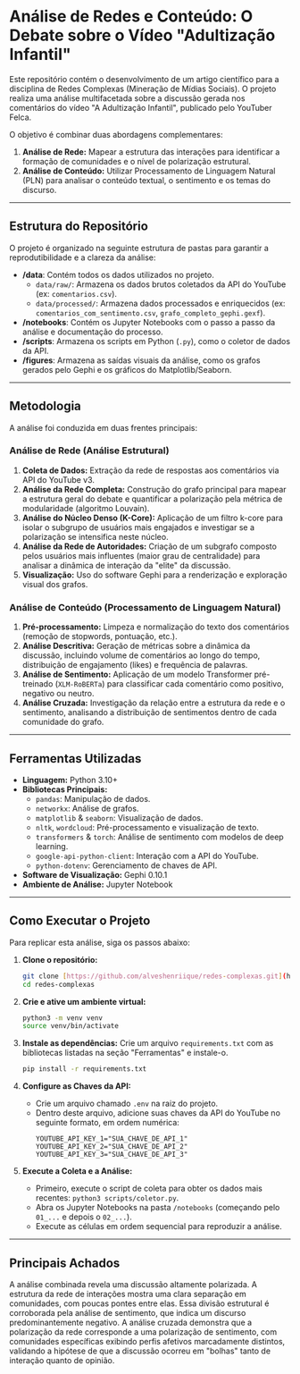 # Análise de Redes e Conteúdo: O Debate sobre o Vídeo "Adultização Infantil"

Este repositório contém o desenvolvimento de um artigo científico para a disciplina de Redes Complexas (Mineração de Mídias Sociais). O projeto realiza uma análise multifacetada sobre a discussão gerada nos comentários do vídeo "A Adultização Infantil", publicado pelo YouTuber Felca.

O objetivo é combinar duas abordagens complementares:
1.  **Análise de Rede:** Mapear a estrutura das interações para identificar a formação de comunidades e o nível de polarização estrutural.
2.  **Análise de Conteúdo:** Utilizar Processamento de Linguagem Natural (PLN) para analisar o conteúdo textual, o sentimento e os temas do discurso.

---

## Estrutura do Repositório

O projeto é organizado na seguinte estrutura de pastas para garantir a reprodutibilidade e a clareza da análise:

-   **/data**: Contém todos os dados utilizados no projeto.
    -   `data/raw/`: Armazena os dados brutos coletados da API do YouTube (ex: `comentarios.csv`).
    -   `data/processed/`: Armazena dados processados e enriquecidos (ex: `comentarios_com_sentimento.csv`, `grafo_completo_gephi.gexf`).
-   **/notebooks**: Contém os Jupyter Notebooks com o passo a passo da análise e documentação do processo.
-   **/scripts**: Armazena os scripts em Python (`.py`), como o coletor de dados da API.
-   **/figures**: Armazena as saídas visuais da análise, como os grafos gerados pelo Gephi e os gráficos do Matplotlib/Seaborn.

---

## Metodologia

A análise foi conduzida em duas frentes principais:

### Análise de Rede (Análise Estrutural)
1.  **Coleta de Dados:** Extração da rede de respostas aos comentários via API do YouTube v3.
2.  **Análise da Rede Completa:** Construção do grafo principal para mapear a estrutura geral do debate e quantificar a polarização pela métrica de modularidade (algoritmo Louvain).
3.  **Análise do Núcleo Denso (K-Core):** Aplicação de um filtro k-core para isolar o subgrupo de usuários mais engajados e investigar se a polarização se intensifica neste núcleo.
4.  **Análise da Rede de Autoridades:** Criação de um subgrafo composto pelos usuários mais influentes (maior grau de centralidade) para analisar a dinâmica de interação da "elite" da discussão.
5.  **Visualização:** Uso do software Gephi para a renderização e exploração visual dos grafos.

### Análise de Conteúdo (Processamento de Linguagem Natural)
1.  **Pré-processamento:** Limpeza e normalização do texto dos comentários (remoção de stopwords, pontuação, etc.).
2.  **Análise Descritiva:** Geração de métricas sobre a dinâmica da discussão, incluindo volume de comentários ao longo do tempo, distribuição de engajamento (likes) e frequência de palavras.
3.  **Análise de Sentimento:** Aplicação de um modelo Transformer pré-treinado (`XLM-RoBERTa`) para classificar cada comentário como positivo, negativo ou neutro.
4.  **Análise Cruzada:** Investigação da relação entre a estrutura da rede e o sentimento, analisando a distribuição de sentimentos dentro de cada comunidade do grafo.

---

## Ferramentas Utilizadas

-   **Linguagem:** Python 3.10+
-   **Bibliotecas Principais:**
    -   `pandas`: Manipulação de dados.
    -   `networkx`: Análise de grafos.
    -   `matplotlib` & `seaborn`: Visualização de dados.
    -   `nltk`, `wordcloud`: Pré-processamento e visualização de texto.
    -   `transformers` & `torch`: Análise de sentimento com modelos de deep learning.
    -   `google-api-python-client`: Interação com a API do YouTube.
    -   `python-dotenv`: Gerenciamento de chaves de API.
-   **Software de Visualização:** Gephi 0.10.1
-   **Ambiente de Análise:** Jupyter Notebook

---

## Como Executar o Projeto

Para replicar esta análise, siga os passos abaixo:

1.  **Clone o repositório:**
    ```bash
    git clone [https://github.com/alveshenriique/redes-complexas.git](https://github.com/alveshenriique/redes-complexas.git)
    cd redes-complexas
    ```

2.  **Crie e ative um ambiente virtual:**
    ```bash
    python3 -m venv venv
    source venv/bin/activate
    ```

3.  **Instale as dependências:**
    Crie um arquivo `requirements.txt` com as bibliotecas listadas na seção "Ferramentas" e instale-o.
    ```bash
    pip install -r requirements.txt
    ```

4.  **Configure as Chaves da API:**
    -   Crie um arquivo chamado `.env` na raiz do projeto.
    -   Dentro deste arquivo, adicione suas chaves da API do YouTube no seguinte formato, em ordem numérica:
        ```env
        YOUTUBE_API_KEY_1="SUA_CHAVE_DE_API_1"
        YOUTUBE_API_KEY_2="SUA_CHAVE_DE_API_2"
        YOUTUBE_API_KEY_3="SUA_CHAVE_DE_API_3"
        ```

5.  **Execute a Coleta e a Análise:**
    -   Primeiro, execute o script de coleta para obter os dados mais recentes: `python3 scripts/coletor.py`.
    -   Abra os Jupyter Notebooks na pasta `/notebooks` (começando pelo `01_...` e depois o `02_...`).
    -   Execute as células em ordem sequencial para reproduzir a análise.

---

## Principais Achados

A análise combinada revela uma discussão altamente polarizada. A estrutura da rede de interações mostra uma clara separação em comunidades, com poucas pontes entre elas. Essa divisão estrutural é corroborada pela análise de sentimento, que indica um discurso predominantemente negativo. A análise cruzada demonstra que a polarização da rede corresponde a uma polarização de sentimento, com comunidades específicas exibindo perfis afetivos marcadamente distintos, validando a hipótese de que a discussão ocorreu em "bolhas" tanto de interação quanto de opinião.
